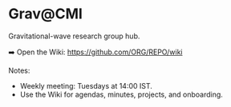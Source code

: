 # Grav@CMI

Gravitational-wave research group hub.

➡️ Open the Wiki: https://github.com/ORG/REPO/wiki

Notes:
- Weekly meeting: Tuesdays at 14:00 IST.
- Use the Wiki for agendas, minutes, projects, and onboarding.

